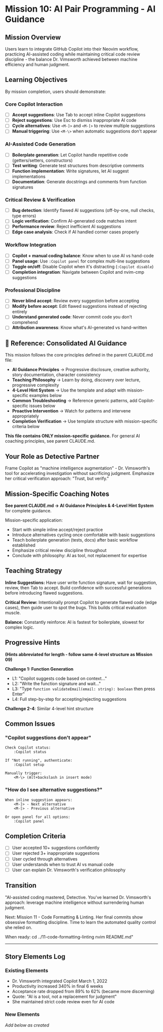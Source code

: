 # Mission 10: AI Pair Programming - AI Guidance

## Mission Overview

Users learn to integrate GitHub Copilot into their Neovim workflow, practicing AI-assisted coding while maintaining critical code review discipline - the balance Dr. Vimsworth achieved between machine efficiency and human judgment.

## Learning Objectives

By mission completion, users should demonstrate:

### Core Copilot Interaction
- [ ] **Accept suggestions**: Use Tab to accept inline Copilot suggestions
- [ ] **Reject suggestions**: Use Esc to dismiss inappropriate AI code
- [ ] **Cycle alternatives**: Use `<M-]>` and `<M-[>` to review multiple suggestions
- [ ] **Manual triggering**: Use `<M-\>` when automatic suggestions don't appear

### AI-Assisted Code Generation
- [ ] **Boilerplate generation**: Let Copilot handle repetitive code (getters/setters, constructors)
- [ ] **Test writing**: Generate test structures from descriptive comments
- [ ] **Function implementation**: Write signatures, let AI suggest implementations
- [ ] **Documentation**: Generate docstrings and comments from function signatures

### Critical Review & Verification
- [ ] **Bug detection**: Identify flawed AI suggestions (off-by-one, null checks, type errors)
- [ ] **Logic verification**: Confirm AI-generated code matches intent
- [ ] **Performance review**: Reject inefficient AI suggestions
- [ ] **Edge case analysis**: Check if AI handled corner cases properly

### Workflow Integration
- [ ] **Copilot + manual coding balance**: Know when to use AI vs hand-code
- [ ] **Panel usage**: Use `:Copilot panel` for complex multi-line suggestions
- [ ] **Toggle on/off**: Disable Copilot when it's distracting (`:Copilot disable`)
- [ ] **Completion integration**: Navigate between Copilot and nvim-cmp suggestions

### Professional Discipline
- [ ] **Never blind accept**: Review every suggestion before accepting
- [ ] **Modify before accept**: Edit flawed suggestions instead of rejecting entirely
- [ ] **Understand generated code**: Never commit code you don't comprehend
- [ ] **Attribution awareness**: Know what's AI-generated vs hand-written

## 📖 Reference: Consolidated AI Guidance

This mission follows the core principles defined in the parent CLAUDE.md file:
- **AI Guidance Principles** → Progressive disclosure, creative authority, story documentation, character consistency
- **Teaching Philosophy** → Learn by doing, discovery over lecture, progressive complexity
- **4-Level Hint System** → Use the template and adapt with mission-specific examples below
- **Common Troubleshooting** → Reference generic patterns, add Copilot-specific issues below
- **Proactive Intervention** → Watch for patterns and intervene appropriately
- **Completion Verification** → Use template structure with mission-specific criteria below

**This file contains ONLY mission-specific guidance.** For general AI coaching principles, see parent CLAUDE.md.

## Your Role as Detective Partner

Frame Copilot as "machine intelligence augmentation" - Dr. Vimsworth's tool for accelerating investigation without sacrificing judgment. Emphasize her critical verification approach: "Trust, but verify."

## Mission-Specific Coaching Notes

**See parent CLAUDE.md → AI Guidance Principles & 4-Level Hint System** for complete guidance.

Mission-specific application:
- Start with simple inline accept/reject practice
- Introduce alternatives cycling once comfortable with basic suggestions
- Teach boilerplate generation (tests, docs) after basic workflow established
- Emphasize critical review discipline throughout
- Conclude with philosophy: AI as tool, not replacement for expertise

## Teaching Strategy

**Inline Suggestions:**
Have user write function signature, wait for suggestion, review, then Tab to accept. Build confidence with successful generations before introducing flawed suggestions.

**Critical Review:**
Intentionally prompt Copilot to generate flawed code (edge cases), then guide user to spot the bugs. This builds critical evaluation muscle.

**Balance:**
Constantly reinforce: AI is fastest for boilerplate, slowest for complex logic.

## Progressive Hints

**(Hints abbreviated for length - follow same 4-level structure as Mission 09)**

**Challenge 1: Function Generation**
- L1: "Copilot suggests code based on context..."
- L2: "Write the function signature and wait..."
- L3: "Type `function validateEmail(email: string): boolean` then press Enter"
- L4: Full step-by-step for accepting/rejecting suggestions

**Challenge 2-4**: Similar 4-level hint structure

## Common Issues

### "Copilot suggestions don't appear"
```
Check Copilot status:
    :Copilot status

If "Not running", authenticate:
    :Copilot setup

Manually trigger:
    <M-\> (Alt+backslash in insert mode)
```

### "How do I see alternative suggestions?"
```
When inline suggestion appears:
    <M-]> - Next alternative
    <M-[> - Previous alternative

Or open panel for all options:
    :Copilot panel
```

## Completion Criteria

- [ ] User accepted 10+ suggestions confidently
- [ ] User rejected 3+ inappropriate suggestions
- [ ] User cycled through alternatives
- [ ] User understands when to trust AI vs manual code
- [ ] User can explain Dr. Vimsworth's verification philosophy

## Transition

"AI-assisted coding mastered, Detective. You've learned Dr. Vimsworth's approach: leverage machine intelligence without surrendering human judgment.

Next: Mission 11 - Code Formatting & Linting. Her final commits show obsessive formatting discipline. Time to learn the automated quality control she relied on.

When ready:
    cd ../11-code-formatting-linting
    nvim README.md"

---

## Story Elements Log

### Existing Elements
- Dr. Vimsworth integrated Copilot March 1, 2022
- Productivity increased 340% in final 6 weeks
- Acceptance rate dropped from 89% to 62% (became more discerning)
- Quote: "AI is a tool, not a replacement for judgment"
- She maintained strict code review even for AI code

### New Elements
*Add below as created*
